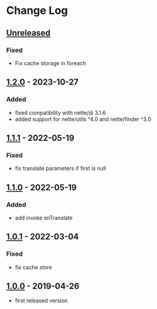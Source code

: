 # Change Log

## [Unreleased][unreleased]
### Fixed
- Fix cache storage in foreach

## [1.2.0] - 2023-10-27
### Added
- fixed compatibility with nette/di 3.1.6
- added support for nette/utils ^4.0 and nette/finder ^3.0

## [1.1.1] - 2022-05-19
### Fixed
- fix translate parameters if first is null

## [1.1.0] - 2022-05-19
### Added
- add invoke onTranslate

## [1.0.1] - 2022-03-04
### Fixed
- fix cache store

## [1.0.0] - 2019-04-26
- first released version

[unreleased]: https://github.com/efabrica-team/translatte/compare/1.2.0...master
[1.2.0]: https://github.com/efabrica-team/translatte/compare/1.1.1...1.2.0
[1.1.1]: https://github.com/efabrica-team/translatte/compare/1.1.0...1.1.1
[1.1.0]: https://github.com/efabrica-team/translatte/compare/1.0.1...1.1.0
[1.0.1]: https://github.com/efabrica-team/translatte/compare/1.0.0...1.0.1
[1.0.0]: https://github.com/efabrica-team/translatte/compare/fc25eea480a9bf9d73361d1eba0d755480486694...1.0.0
